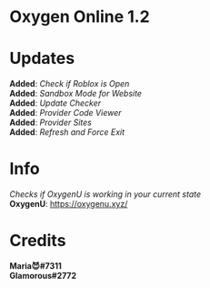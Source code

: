 # Oxygen Online 1.2
# Updates
**Added**: *Check if Roblox is Open* <br>
**Added**: *Sandbox Mode for Website* <br>
**Added**: *Update Checker* <br>
**Added**: *Provider Code Viewer* <br>
**Added**: *Provider Sites* <br>
**Added**: *Refresh and Force Exit*
# Info
*Checks if OxygenU is working in your current state* <br>
**OxygenU**: https://oxygenu.xyz/ <br>
# Credits
**Maria😈#7311** <br>
**Glamorous#2772** 
